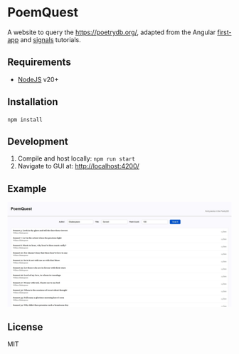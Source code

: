 PoemQuest
=========
A website to query the https://poetrydb.org/, adapted from the Angular [first-app](https://angular.dev/tutorials/first-app) and [signals](https://angular.dev/tutorials/signals) tutorials.

Requirements
------------
- [NodeJS](https://nodejs.org/) v20+

Installation
------------
`npm install`

Development
-----------
1. Compile and host locally: `npm run start`
2. Navigate to GUI at: [http://localhost:4200/](http://localhost:4200/)

Example
-------
![gui-example](media/gui-example.jpg)

License
-------
MIT
